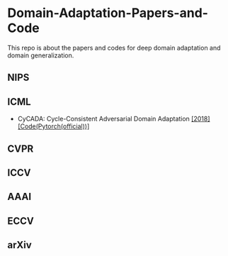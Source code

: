 # Domain-Adaptation-Papers-and-Code

This repo is about the papers and codes for deep domain adaptation and domain generalization. 

## NIPS

## ICML

* CyCADA: Cycle-Consistent Adversarial Domain Adaptation [[2018]](http://proceedings.mlr.press/v80/hoffman18a.html) [[Code(Pytorch(official))]](https://github.com/jhoffman/cycada_release)



## CVPR



## ICCV


## AAAI


## ECCV


## arXiv
